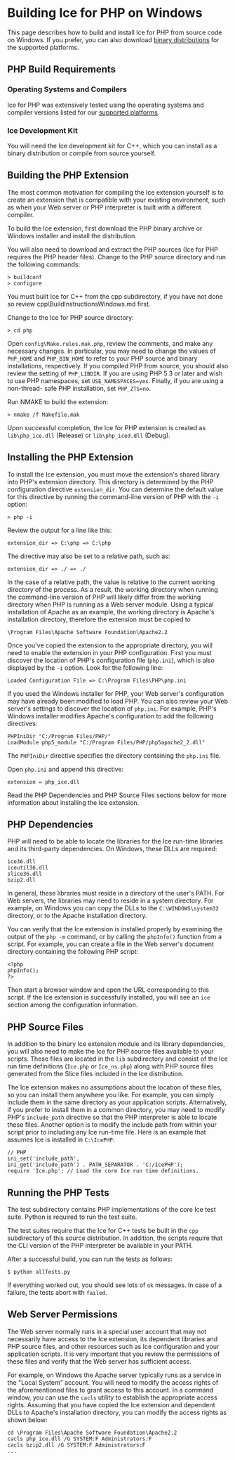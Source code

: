 # Building Ice for PHP on Windows

This page describes how to build and install Ice for PHP from source code on
Windows. If you prefer, you can also download [binary distributions][1] for the
supported platforms.

## PHP Build Requirements

### Operating Systems and Compilers

Ice for PHP was extensively tested using the operating systems and compiler
versions listed for our [supported platforms][2].

### Ice Development Kit

You will need the Ice development kit for C++, which you can install as a binary
distribution or compile from source yourself.

## Building the PHP Extension

The most common motivation for compiling the Ice extension yourself is to create
an extension that is compatible with your existing environment, such as when your
Web server or PHP interpreter is built with a different compiler.

To build the Ice extension, first download the PHP binary archive or Windows
installer and install the distribution.

You will also need to download and extract the PHP sources (Ice for PHP requires
the PHP header files). Change to the PHP source directory and run the
following commands:

    > buildconf
    > configure

You must built Ice for C++ from the cpp subdirectory, if you have not done so
review cpp\BuildInstructionsWindows.md first.

Change to the Ice for PHP source directory:

    > cd php

Open `config\Make.rules.mak.php`, review the comments, and make any necessary
changes. In particular, you may need to change the values of `PHP_HOME` and
`PHP_BIN_HOME` to refer to your PHP source and binary installations,
respectively. If you compiled PHP from source, you should also review the
setting of `PHP_LIBDIR`. If you are using PHP 5.3 or later and wish to use PHP
namespaces, set `USE_NAMESPACES=yes`. Finally, if you are using a non-thread-
safe PHP installation, set `PHP_ZTS=no`.

Run NMAKE to build the extension:

    > nmake /f Makefile.mak

Upon successful completion, the Ice for PHP extension is created as
`lib\php_ice.dll` (Release) or `lib\php_iced.dll` (Debug).

## Installing the PHP Extension

To install the Ice extension, you must move the extension's shared library into
PHP's extension directory. This directory is determined by the PHP configuration
directive `extension_dir`. You can determine the default value for this
directive by running the command-line version of PHP with the `-i` option:

    > php -i

Review the output for a line like this:

    extension_dir => C:\php => C:\php

The directive may also be set to a relative path, such as:

    extension_dir => ./ => ./

In the case of a relative path, the value is relative to the current working
directory of the process. As a result, the working directory when running the
command-line version of PHP will likely differ from the working directory when
PHP is running as a Web server module. Using a typical installation of Apache
as an example, the working directory is Apache's installation directory,
therefore the extension must be copied to

    \Program Files\Apache Software Foundation\Apache2.2

Once you've copied the extension to the appropriate directory, you will need
to enable the extension in your PHP configuration. First you must discover the
location of PHP's configuration file (`php.ini`), which is also displayed by
the `-i` option. Look for the following line:

    Loaded Configuration File => C:\Program Files\PHP\php.ini

If you used the Windows installer for PHP, your Web server's configuration may
have already been modified to load PHP. You can also review your Web server's
settings to discover the location of `php.ini`. For example, PHP's Windows
installer modifies Apache's configuration to add the following directives:

    PHPIniDir "C:/Program Files/PHP/"
    LoadModule php5_module "C:/Program Files/PHP/php5apache2_2.dll"

The `PHPIniDir` directive specifies the directory containing the `php.ini` file.

Open `php.ini` and append this directive:

    extension = php_ice.dll

Read the PHP Dependencies and PHP Source Files sections below for more
information about installing the Ice extension.

## PHP Dependencies

PHP will need to be able to locate the libraries for the Ice run-time libraries
and its third-party dependencies. On Windows, these DLLs are required:

    ice36.dll
    iceutil36.dll
    slice36.dll
    bzip2.dll

In general, these libraries must reside in a directory of the user's PATH. For
Web servers, the libraries may need to reside in a system directory. For
example, on Windows you can copy the DLLs to the `C:\WINDOWS\system32`
directory, or to the Apache installation directory.

You can verify that the Ice extension is installed properly by examining the
output of the `php -m` command, or by calling the `phpInfo()` function from a
script. For example, you can create a file in the Web server's document
directory containing the following PHP script:

    <?php
    phpInfo();
    ?>

Then start a browser window and open the URL corresponding to this script. If
the Ice extension is successfully installed, you will see an `ice` section
among the configuration information.

## PHP Source Files

In addition to the binary Ice extension module and its library dependencies,
you will also need to make the Ice for PHP source files available to your
scripts. These files are located in the `lib` subdirectory and consist of the
Ice run time definitions (`Ice.php` or `Ice_ns.php`) along with PHP source
files generated from the Slice files included in the Ice distribution.

The Ice extension makes no assumptions about the location of these files, so
you can install them anywhere you like. For example, you can simply include
them in the same directory as your application scripts. Alternatively, if you
prefer to install them in a common directory, you may need to modify PHP's
`include_path` directive so that the PHP interpreter is able to locate these
files. Another option is to modify the include path from within your script
prior to including any Ice run-time file. Here is an example that assumes
Ice is installed in `C:\IcePHP`:

    // PHP
    ini_set('include_path',
    ini_get('include_path') . PATH_SEPARATOR . 'C:/IcePHP');
    require 'Ice.php'; // Load the core Ice run time definitions.

## Running the PHP Tests

The test subdirectory contains PHP implementations of the core Ice test suite.
Python is required to run the test suite.

The test suites require that the Ice for C++ tests be built in the `cpp`
subdirectory of this source distribution. In addition, the scripts require
that the CLI version of the PHP interpreter be available in your PATH.

After a successful build, you can run the tests as follows:

    $ python allTests.py

If everything worked out, you should see lots of `ok` messages. In case of a
failure, the tests abort with `failed`.

## Web Server Permissions

The Web server normally runs in a special user account that may not necessarily
have access to the Ice extension, its dependent libraries and PHP source files,
and other resources such as Ice configuration and your application scripts. It
is very important that you review the permissions of these files and verify
that the Web server has sufficient access.

For example, on Windows the Apache server typically runs as a service in the
"Local System" account. You will need to modify the access rights of the
aforementioned files to grant access to this account. In a command window,
you can use the `cacls` utility to establish the appropriate access rights.
Assuming that you have copied the Ice extension and dependent DLLs to Apache's
installation directory, you can modify the access rights as shown below:

    cd \Program Files\Apache Software Foundation\Apache2.2
    cacls php_ice.dll /G SYSTEM:F Administrators:F
    cacls bzip2.dll /G SYSTEM:F Administrators:F
    ...

[1]: https://zeroc.com/downloads/ice/3.6
[2]: https://doc.zeroc.com/rel/ice-releases/ice-3-6/ice-3-6-5-release-notes/supported-platforms-for-ice-3-6-5
